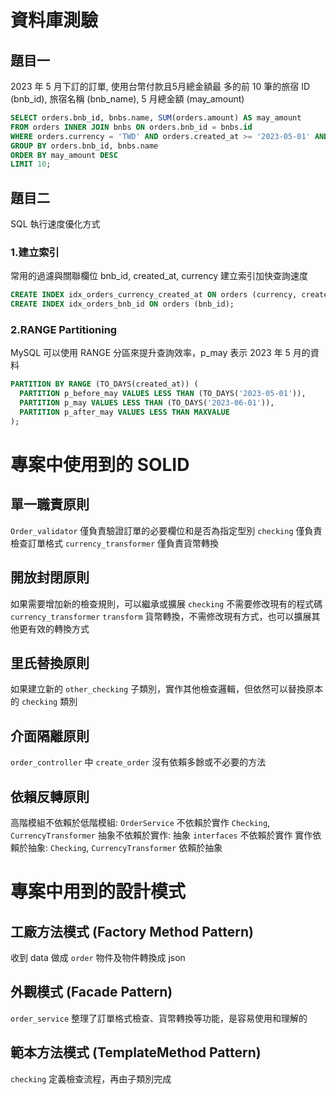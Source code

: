 # 資料庫測驗
## 題目一
2023 年 5 月下訂的訂單, 使用台幣付款且5月總金額最
多的前 10 筆的旅宿 ID (bnb_id), 旅宿名稱 (bnb_name), 5 月總金額 (may_amount)
```sql
SELECT orders.bnb_id, bnbs.name, SUM(orders.amount) AS may_amount
FROM orders INNER JOIN bnbs ON orders.bnb_id = bnbs.id
WHERE orders.currency = 'TWD' AND orders.created_at >= '2023-05-01' AND orders.created_at < '2023-06-01'
GROUP BY orders.bnb_id, bnbs.name
ORDER BY may_amount DESC
LIMIT 10;
```

## 題目二
SQL 執行速度優化方式
### 1.建立索引
常用的過濾與關聯欄位 bnb_id, created_at, currency 建立索引加快查詢速度
```sql
CREATE INDEX idx_orders_currency_created_at ON orders (currency, created_at);
CREATE INDEX idx_orders_bnb_id ON orders (bnb_id);
```

### 2.RANGE Partitioning
MySQL 可以使用 RANGE 分區來提升查詢效率，p_may 表示 2023 年 5 月的資料
```sql
PARTITION BY RANGE (TO_DAYS(created_at)) (
  PARTITION p_before_may VALUES LESS THAN (TO_DAYS('2023-05-01')),
  PARTITION p_may VALUES LESS THAN (TO_DAYS('2023-06-01')),
  PARTITION p_after_may VALUES LESS THAN MAXVALUE
);
```

# 專案中使用到的 SOLID

## 單一職責原則
`Order_validator` 僅負責驗證訂單的必要欄位和是否為指定型別 
`checking` 僅負責檢查訂單格式
`currency_transformer` 僅負責貨幣轉換

## 開放封閉原則
如果需要增加新的檢查規則，可以繼承或擴展 `checking` 不需要修改現有的程式碼
`currency_transformer` `transform` 貨幣轉換，不需修改現有方式，也可以擴展其他更有效的轉換方式

## 里氏替換原則
如果建立新的 `other_checking` 子類別，實作其他檢查邏輯，但依然可以替換原本的 `checking` 類別

## 介面隔離原則
`order_controller` 中 `create_order` 沒有依賴多餘或不必要的方法

## 依賴反轉原則
高階模組不依賴於低階模組: `OrderService` 不依賴於實作 `Checking`, `CurrencyTransformer` 
抽象不依賴於實作: 抽象 `interfaces` 不依賴於實作
實作依賴於抽象: `Checking`, `CurrencyTransformer` 依賴於抽象

# 專案中用到的設計模式

## 工廠方法模式 (Factory Method Pattern)
收到 data 做成 `order` 物件及物件轉換成 json

## 外觀模式 (Facade Pattern)
`order_service` 整理了訂單格式檢查、貨幣轉換等功能，是容易使用和理解的

## 範本方法模式 (TemplateMethod Pattern)
`checking` 定義檢查流程，再由子類別完成
